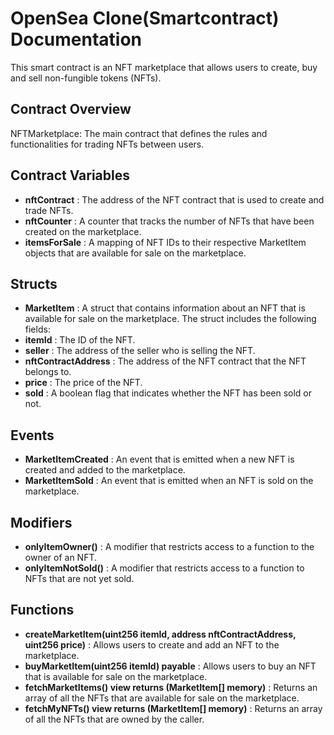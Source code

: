 # OpenSea Clone(Smartcontract) Documentation
This smart contract is an NFT marketplace that allows users to create, buy and sell non-fungible tokens (NFTs).

## Contract Overview
NFTMarketplace: The main contract that defines the rules and functionalities for trading NFTs between users.

## Contract Variables
- **nftContract** : The address of the NFT contract that is used to create and trade NFTs.
- **nftCounter** : A counter that tracks the number of NFTs that have been created on the marketplace.
- **itemsForSale** : A mapping of NFT IDs to their respective MarketItem objects that are available for sale on the marketplace.

## Structs
- **MarketItem** : A struct that contains information about an NFT that is available for sale on the marketplace. The struct includes the following fields:
- **itemId** : The ID of the NFT.
- **seller** : The address of the seller who is selling the NFT.
- **nftContractAddress** : The address of the NFT contract that the NFT belongs to.
- **price** : The price of the NFT.
- **sold** : A boolean flag that indicates whether the NFT has been sold or not.

## Events
- **MarketItemCreated** : An event that is emitted when a new NFT is created and added to the marketplace.
- **MarketItemSold** : An event that is emitted when an NFT is sold on the marketplace.

## Modifiers
- **onlyItemOwner()** : A modifier that restricts access to a function to the owner of an NFT.
- **onlyItemNotSold()** : A modifier that restricts access to a function to NFTs that are not yet sold.

## Functions
- **createMarketItem(uint256 itemId, address nftContractAddress, uint256 price)** : Allows users to create and add an NFT to the marketplace.
- **buyMarketItem(uint256 itemId) payable** : Allows users to buy an NFT that is available for sale on the marketplace.
- **fetchMarketItems() view returns (MarketItem[] memory)** : Returns an array of all the NFTs that are available for sale on the marketplace.
- **fetchMyNFTs() view returns (MarketItem[] memory)** : Returns an array of all the NFTs that are owned by the caller.